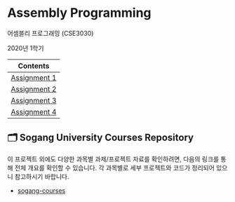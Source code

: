 # 	Assembly Programming

어셈블리 프로그래밍 (CSE3030)

2020년 1학기

| Contents                        |
| ------------------------------- |
| [Assignment 1](/Assignment%201) |
| [Assignment 2](/Assignment%202) |
| [Assignment 3](/Assignment%203) |
| [Assignment 4](/Assignment%204) |

## 🗂️ Sogang University Courses Repository

이 프로젝트 외에도 다양한 과목별 과제/프로젝트 자료를 확인하려면, 다음의 링크를 통해 전체 개요를 확인할 수 있습니다. 각 과목별로 세부 프로젝트와 코드가 정리되어 있으니 참고하시기 바랍니다.

- [sogang-courses](https://github.com/kevink1113/sogang-univ-courses)
